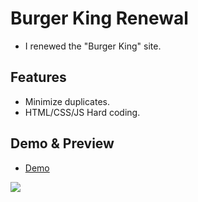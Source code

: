 # Burger King Renewal
- I renewed the "Burger King" site.

## Features
- Minimize duplicates.
- HTML/CSS/JS Hard coding.

## Demo & Preview
- [Demo](https://junwoo0823.github.io/burger-king-renewal/index.html)<br>
<img src="./img/preview.gif">